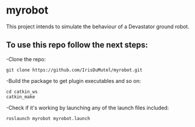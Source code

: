 # myrobot
This project intends to simulate the behaviour of a Devastator ground robot.

## To use this repo follow the next steps:

-Clone the repo:
    
    git clone https://github.com/IrisDuMutel/myrobot.git
    
    
-Build the package to  get plugin executables and so on:

    
    cd catkin_ws
    catkin_make
    
    
-Check if it's working by launching any of the launch files included:

    
    roslaunch myrobot myrobot.launch
    


    
